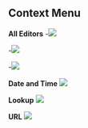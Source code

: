## Context Menu

**All Editors**
-![](/docs/Context%20Menu_CtxMenu1.PNG)

-![](/docs/Context%20Menu_setstatusctxmenu.PNG)

-![](/docs/Context%20Menu_setstatus.PNG)

**Date and Time**
![](/docs/Context%20Menu_CtxMenu2.PNG)

**Lookup**
![](/docs/Context%20Menu_CtxMenu3.PNG)

**URL**
![](/docs/Context%20Menu_openurlctxmenu.PNG)
